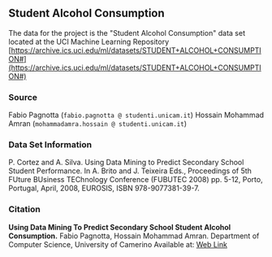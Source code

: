 
## Student Alcohol Consumption

The data for the project is the "Student Alcohol Consumption"
data set located at the UCI Machine Learning Repository
[https://archive.ics.uci.edu/ml/datasets/STUDENT+ALCOHOL+CONSUMPTION#](https://archive.ics.uci.edu/ml/datasets/STUDENT+ALCOHOL+CONSUMPTION#)


### Source

Fabio Pagnotta (`fabio.pagnotta @ studenti.unicam.it`)
Hossain Mohammad Amran (`mohammadamra.hossain @ studenti.unicam.it`)
 

### Data Set Information

P. Cortez and A. Silva. Using Data Mining to Predict Secondary School Student Performance. In A. Brito and J. Teixeira Eds., Proceedings of 5th FUture BUsiness TEChnology Conference (FUBUTEC 2008) pp. 5-12, Porto, Portugal, April, 2008, EUROSIS, ISBN 978-9077381-39-7.


### Citation

__Using Data Mining To Predict Secondary School Student Alcohol Consumption.__
Fabio Pagnotta, Hossain Mohammad Amran.
Department of Computer Science, University of Camerino 
Available at: [Web Link](https://www.researchgate.net/publication/296695247_USING_DATA_MINING_TO_PREDICT_SECONDARY_SCHOOL_STUDENT_ALCOHOL_CONSUMPTION)

